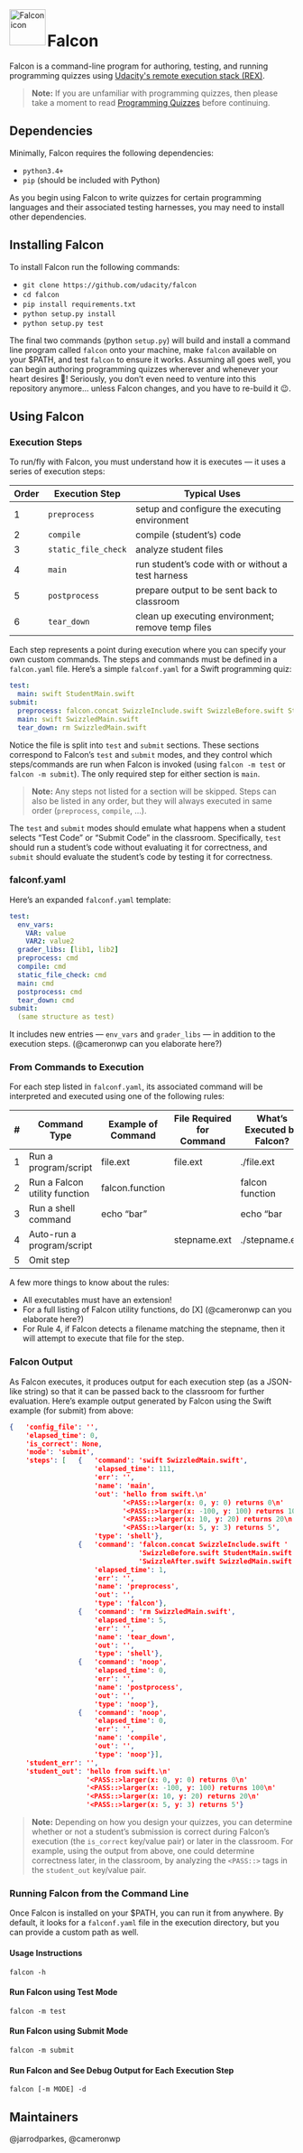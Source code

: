 <img src="https://github.com/jarrodparkes/images/blob/master/falcon-icon.png?raw=true" alt="Falcon icon" align="left" height="64">

# Falcon

Falcon is a command-line program for authoring, testing, and running programming quizzes using [Udacity's remote execution stack (REX)](https://github.com/udacity/udacity-clyde).

> **Note:** If you are unfamiliar with programming quizzes, then please take a moment to read [Programming Quizzes](Quizzes.md) before continuing.

## Dependencies

Minimally, Falcon requires the following dependencies:

- `python3.4+`
- `pip` (should be included with Python)

As you begin using Falcon to write quizzes for certain programming languages and their associated testing harnesses, you may need to install other dependencies.

## Installing Falcon

To install Falcon run the following commands:

- `git clone https://github.com/udacity/falcon`
- `cd falcon`
- `pip install requirements.txt`
- `python setup.py install`
- `python setup.py test`

The final two commands (python `setup.py`) will build and install a command line program called `falcon` onto your machine, make `falcon` available on your $PATH, and test `falcon` to ensure it works. Assuming all goes well, you can begin authoring programming quizzes wherever and whenever your heart desires :sparkling_heart:! Seriously, you don’t even need to venture into this repository anymore... unless Falcon changes, and you have to re-build it :wink:.

## Using Falcon

### Execution Steps

To run/fly with Falcon, you must understand how it is executes — it uses a series of execution steps:

|Order|Execution Step       |Typical Uses                                         |
|-----|---------------------|-----------------------------------------------------|
|1    |`preprocess`         |setup and configure the executing environment        |
|2    |`compile`            |compile (student’s) code                             |
|3    |`static_file_check`  |analyze student files                                |
|4    |`main`               |run student’s code with or without a test harness    |
|5    |`postprocess`        |prepare output to be sent back to classroom          |
|6    |`tear_down`          |clean up executing environment; remove temp files    |

Each step represents a point during execution where you can specify your own custom commands. The steps and commands must be defined in a `falcon.yaml` file. Here’s a simple `falconf.yaml` for a Swift programming quiz:

```yaml
test:
  main: swift StudentMain.swift
submit:
  preprocess: falcon.concat SwizzleInclude.swift SwizzleBefore.swift StudentMain.swift SwizzleAfter.swift SwizzledMain.swift
  main: swift SwizzledMain.swift
  tear_down: rm SwizzledMain.swift
```

Notice the file is split into `test` and `submit` sections. These sections correspond to Falcon’s `test` and `submit` modes, and they control which steps/commands are run when Falcon is invoked (using `falcon -m test` or `falcon -m submit`). The only required step for either section is `main`.

> **Note:** Any steps not listed for a section will be skipped. Steps can also be listed in any order, but they will always executed in same order (`preprocess`, `compile`, ...).

The `test` and `submit` modes should emulate what happens when a student selects “Test Code” or “Submit Code” in the classroom. Specifically, `test` should run a student’s code without evaluating it for correctness, and `submit` should evaluate the student’s code by testing it for correctness.

### falconf.yaml

Here’s an expanded `falconf.yaml` template:

```yaml
test:
  env_vars:
    VAR: value
    VAR2: value2
  grader_libs: [lib1, lib2]
  preprocess: cmd
  compile: cmd
  static_file_check: cmd
  main: cmd
  postprocess: cmd
  tear_down: cmd
submit:
  (same structure as test)
```

It includes new entries — `env_vars` and `grader_libs` — in addition to the execution steps. (@cameronwp can you elaborate here?)

### From Commands to Execution

For each step listed in `falconf.yaml`, its associated command will be interpreted and executed using one of the following rules:

|#|Command Type                       |Example of Command   |File Required for Command    |What’s Executed by Falcon? |
|-|-----------------------------------|---------------------|-----------------------------|---------------------------|
|1|Run a program/script               |file.ext             |file.ext                     |./file.ext                 |
|2|Run a Falcon utility function      |falcon.function      |                             |falcon function            |
|3|Run a shell command                |echo “bar”           |                             |echo “bar                  |
|4|Auto-run a program/script          |                     |stepname.ext                 | ./stepname.ext            |
|5|Omit step                          |                     |                             |                           | |

A few more things to know about the rules:

- All executables must have an extension!
- For a full listing of Falcon utility functions, do [X] (@cameronwp can you elaborate here?)
- For Rule 4, if Falcon detects a filename matching the stepname, then it will attempt to execute that file for the step.

### Falcon Output

As Falcon executes, it produces output for each execution step (as a JSON-like string) so that it can be passed back to the classroom for further evaluation. Here’s example output generated by Falcon using the Swift example (for submit) from above:

```json
{   'config_file': '',
    'elapsed_time': 0,
    'is_correct': None,
    'mode': 'submit',
    'steps': [   {   'command': 'swift SwizzledMain.swift',
                     'elapsed_time': 111,
                     'err': '',
                     'name': 'main',
                     'out': 'hello from swift.\n'
                            '<PASS::>larger(x: 0, y: 0) returns 0\n'
                            '<PASS::>larger(x: -100, y: 100) returns 100\n'
                            '<PASS::>larger(x: 10, y: 20) returns 20\n'
                            '<PASS::>larger(x: 5, y: 3) returns 5',
                     'type': 'shell'},
                 {   'command': 'falcon.concat SwizzleInclude.swift '
                                'SwizzleBefore.swift StudentMain.swift '
                                'SwizzleAfter.swift SwizzledMain.swift',
                     'elapsed_time': 1,
                     'err': '',
                     'name': 'preprocess',
                     'out': '',
                     'type': 'falcon'},
                 {   'command': 'rm SwizzledMain.swift',
                     'elapsed_time': 5,
                     'err': '',
                     'name': 'tear_down',
                     'out': '',
                     'type': 'shell'},
                 {   'command': 'noop',
                     'elapsed_time': 0,
                     'err': '',
                     'name': 'postprocess',
                     'out': '',
                     'type': 'noop'},
                 {   'command': 'noop',
                     'elapsed_time': 0,
                     'err': '',
                     'name': 'compile',
                     'out': '',
                     'type': 'noop'}],
    'student_err': '',
    'student_out': 'hello from swift.\n'
                   '<PASS::>larger(x: 0, y: 0) returns 0\n'
                   '<PASS::>larger(x: -100, y: 100) returns 100\n'
                   '<PASS::>larger(x: 10, y: 20) returns 20\n'
                   '<PASS::>larger(x: 5, y: 3) returns 5'}
```

> **Note:** Depending on how you design your quizzes, you can determine whether or not a student’s submission is correct during Falcon’s execution (the `is_correct` key/value pair) or later in the classroom. For example, using the output from above, one could determine correctness later, in the classroom, by analyzing the `<PASS::>` tags in the `student_out` key/value pair.

### Running Falcon from the Command Line

Once Falcon is installed on your $PATH, you can run it from anywhere. By default, it looks for a `falconf.yaml` file in the execution directory, but you can provide a custom path as well.

#### Usage Instructions

`falcon -h`

#### Run Falcon using Test Mode

`falcon -m test`

#### Run Falcon using Submit Mode

`falcon -m submit`

#### Run Falcon and See Debug Output for Each Execution Step

`falcon [-m MODE] -d`

## Maintainers

@jarrodparkes, @cameronwp
